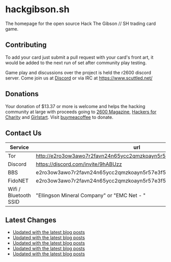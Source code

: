 # hackgibson.sh
The homepage for the open source Hack The Gibson // SH trading card game.


## Contributing

To add your card just submit a pull request with your card's front art, it would be added to the next run of set after community play testing.

Game play and discussions over the project is held the r2600 discord server. Come join us at [Discord](https://discord.com/invite/9hABUzz) or via IRC at https://www.scuttled.net/


## Donations

Your donation of $13.37 or more is welcome and helps the hacking community at large with proceeds going to [2600 Magazine](https://2600.com/), [Hackers for Charity](https://hackersforcharity.org) and [Girlstart](https://girlstart.org).  Visit [buymeacoffee](https://www.buymeacoffee.com/hackgibson.sh) to donate.


## Contact Us

Service | url
-|-
Tor | http://e2ro3ow3awo7r2favn24n65ycc2qmzkoayn5r57e3f56nvjwdcgg32ad.onion
Discord | https://discord.com/invite/9hABUzz
BBS | e2ro3ow3awo7r2favn24n65ycc2qmzkoayn5r57e3f56nvjwdcgg32ad.onion:23
FidoNET | e2ro3ow3awo7r2favn24n65ycc2qmzkoayn5r57e3f56nvjwdcgg32ad.onion:24554
Wifi / Bluetooth SSID | "Ellingson Mineral Company" or "EMC Net - <fidonet address>"

## Latest Changes
<!-- BLOG-POST-LIST:START -->
- [Updated with the latest blog posts](https://github.com/DFW2600/hackgibson.sh/commit/3a95c44aee2efc72be02c07e1ff38fb2fedf19cf)
- [Updated with the latest blog posts](https://github.com/DFW2600/hackgibson.sh/commit/95f832ca5100a437a01162f01196e7023b99a192)
- [Updated with the latest blog posts](https://github.com/DFW2600/hackgibson.sh/commit/fb6687e82f9a95067e06bca7b906c7e3bf46175e)
- [Updated with the latest blog posts](https://github.com/DFW2600/hackgibson.sh/commit/12e2a8f8b0a525fcd26c393a0ef3998e18f8d34a)
- [Updated with the latest blog posts](https://github.com/DFW2600/hackgibson.sh/commit/37b4beb0d824cc3b01d39970dd928d2ebf52eac8)
<!-- BLOG-POST-LIST:END -->
